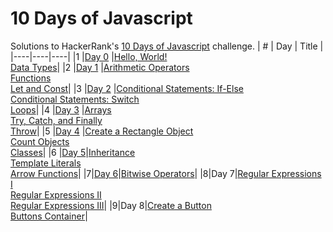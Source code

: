 # 10 Days of Javascript
Solutions to HackerRank's [10 Days of Javascript](https://www.hackerrank.com/domains/tutorials/10-days-of-javascript) challenge.
|  #  | Day   |  Title  |
|----|----|----|
|1  |[Day 0](https://github.com/tanjina-3ni/HackerRank-Solutions/tree/main/10%20Days%20of%20Javascript/Day%200)  |[Hello, World!](https://github.com/tanjina-3ni/HackerRank-Solutions/blob/main/10%20Days%20of%20Javascript/Day%200/Hello%2C%20World!.js) <br>[Data Types](https://github.com/tanjina-3ni/HackerRank-Solutions/blob/main/10%20Days%20of%20Javascript/Day%200/Data%20Types.js)|
|2  |[Day 1](https://github.com/tanjina-3ni/HackerRank-Solutions/tree/main/10%20Days%20of%20Javascript/Day%201)  |[Arithmetic Operators](https://github.com/tanjina-3ni/HackerRank-Solutions/blob/main/10%20Days%20of%20Javascript/Day%201/Arithmetic%20Operators.js)<br>[Functions](https://github.com/tanjina-3ni/HackerRank-Solutions/blob/main/10%20Days%20of%20Javascript/Day%201/Functions.js)<br>[Let and Const](https://github.com/tanjina-3ni/HackerRank-Solutions/blob/main/10%20Days%20of%20Javascript/Day%201/Let%20and%20Const.js)|
|3  |[Day 2](https://github.com/tanjina-3ni/HackerRank-Solutions/tree/main/10%20Days%20of%20Javascript/Day%202)  |[Conditional Statements: If-Else](https://github.com/tanjina-3ni/HackerRank-Solutions/blob/main/10%20Days%20of%20Javascript/Day%202/Conditional%20Statements%20If-Else.js)<br>[Conditional Statements: Switch](https://github.com/tanjina-3ni/HackerRank-Solutions/blob/main/10%20Days%20of%20Javascript/Day%202/Conditional%20Statements%20Switch.js)<br>[Loops](https://github.com/tanjina-3ni/HackerRank-Solutions/blob/main/10%20Days%20of%20Javascript/Day%202/Loops.js)|
|4  |[Day 3](https://github.com/tanjina-3ni/HackerRank-Solutions/tree/main/10%20Days%20of%20Javascript/Day%203)  |[Arrays](https://github.com/tanjina-3ni/HackerRank-Solutions/blob/main/10%20Days%20of%20Javascript/Day%203/Arrays.js)<br>[Try, Catch, and Finally](https://github.com/tanjina-3ni/HackerRank-Solutions/blob/main/10%20Days%20of%20Javascript/Day%203/Try%2C%20Catch%2C%20and%20Finally.js)<br>[Throw](https://github.com/tanjina-3ni/HackerRank-Solutions/blob/main/10%20Days%20of%20Javascript/Day%203/Throw.js)|
|5  |[Day 4](https://github.com/tanjina-3ni/HackerRank-Solutions/tree/main/10%20Days%20of%20Javascript/Day%204) |[Create a Rectangle Object](https://github.com/tanjina-3ni/HackerRank-Solutions/blob/main/10%20Days%20of%20Javascript/Day%204/Create%20a%20Rectangle%20Object.js)<br>[Count Objects](https://github.com/tanjina-3ni/HackerRank-Solutions/blob/main/10%20Days%20of%20Javascript/Day%204/Count%20Objects.js)<br>[Classes](https://github.com/tanjina-3ni/HackerRank-Solutions/blob/main/10%20Days%20of%20Javascript/Day%204/Classes.js)|
|6  |[Day 5](https://github.com/tanjina-3ni/HackerRank-Solutions/tree/main/10%20Days%20of%20Javascript/Day%205)|[Inheritance](https://github.com/tanjina-3ni/HackerRank-Solutions/blob/main/10%20Days%20of%20Javascript/Day%205/Inheritance.js)<br>[Template Literals](https://github.com/tanjina-3ni/HackerRank-Solutions/blob/main/10%20Days%20of%20Javascript/Day%205/Template%20Literals.js)<br>[Arrow Functions](https://github.com/tanjina-3ni/HackerRank-Solutions/blob/main/10%20Days%20of%20Javascript/Day%205/Arrow%20Functions.js)|
|7|[Day 6](https://github.com/tanjina-3ni/HackerRank-Solutions/tree/main/10%20Days%20of%20Javascript/Day%206)|[Bitwise Operators](https://github.com/tanjina-3ni/HackerRank-Solutions/blob/main/10%20Days%20of%20Javascript/Day%206/Bitwise%20Operators.js)|
|8|Day 7|[Regular Expressions I](https://github.com/tanjina-3ni/HackerRank-Solutions/blob/main/10%20Days%20of%20Javascript/Day%207/Regular%20Expressions%20I.js)<br>[Regular Expressions II](https://github.com/tanjina-3ni/HackerRank-Solutions/blob/main/10%20Days%20of%20Javascript/Day%207/Regular%20Expressions%20II.js)<br>[Regular Expressions III](https://github.com/tanjina-3ni/HackerRank-Solutions/blob/main/10%20Days%20of%20Javascript/Day%207/Regular%20Expressions%20III.js)|
|9|Day 8|[Create a Button](https://github.com/tanjina-3ni/HackerRank-Solutions/tree/main/10%20Days%20of%20Javascript/Day%208/Create%20a%20Button)<br>[Buttons Container](https://github.com/tanjina-3ni/HackerRank-Solutions/tree/main/10%20Days%20of%20Javascript/Day%208/Buttons%20Container)|
